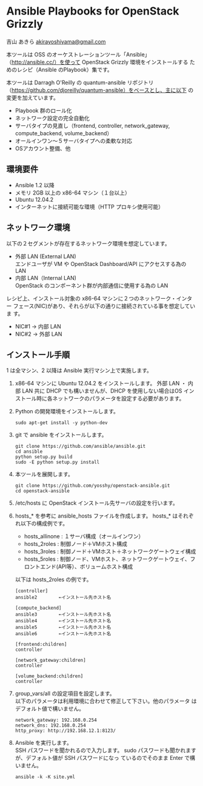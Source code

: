 Ansible Playbooks for OpenStack Grizzly
=======================================

吉山 あきら <akirayoshiyama@gmail.com>

本ツールは OSS のオーケストレーションツール「Ansible」
（http://ansible.cc/）を使って OpenStack Grizzly 環境をインストールする
ためのレシピ（Ansible のPlaybook）集です。

本ツールは Darragh O'Reilly の quantum-ansible リポジトリ
（https://github.com/djoreilly/quantum-ansible）をベースとし、主に以下
の変更を加えています。

 * Playbook 群のロール化
 * ネットワーク設定の完全自動化
 * サーバタイプの見直し（frontend, controller, network_gateway,
   compute_backend, volume_backend）
 * オールインワン～５サーバタイプへの柔軟な対応
 * OSアカウント整備、他

環境要件
--------

 * Ansible 1.2 以降
 * メモリ 2GB 以上の x86-64 マシン（１台以上）
 * Ubuntu 12.04.2
 * インターネットに接続可能な環境（HTTP プロキシ使用可能）

ネットワーク環境
----------------

以下の２セグメントが存在するネットワーク環境を想定しています。

 * 外部 LAN (External LAN)  
   エンドユーザが VM や OpenStack Dashboard/API にアクセスする為の LAN
 * 内部 LAN（Internal LAN)  
   OpenStack のコンポーネント群が内部通信に使用する為の LAN

レシピ上、インストール対象の x86-64 マシンに２つのネットワーク・インター
フェース(NIC)があり、それらが以下の通りに接続されている事を想定していま
す。

 * NIC#1 → 内部 LAN
 * NIC#2 → 外部 LAN

インストール手順
----------------

1 は全マシン、2 以降は Ansible 実行マシン上で実施します。

 1. x86-64 マシンに Ubuntu 12.04.2 をインストールします。  外部 LAN ・
    内部 LAN 共に DHCP でも構いませんが、DHCP を使用しない場合はOS イン
    ストール時に各ネットワークのパラメータを設定する必要があります。
 2. Python の開発環境をインストールします。
     ```
     sudo apt-get install -y python-dev
     ```
 3. git で ansible をインストールします。
     ```
     git clone https://github.com/ansible/ansible.git
     cd ansible
     python setup.py build
     sudo -E python setup.py install
     ```
 4. 本ツールを展開します。
     ```
     git clone https://github.com/yosshy/openstack-ansible.git
     cd openstack-ansible
     ```
 5. /etc/hosts に OpenStack インストール先サーバの設定を行います。
 6. hosts_* を参考に ansible_hosts ファイルを作成します。
    hosts_* はそれぞれ以下の構成例です。
    * hosts_allinone : １サーバ構成（オールインワン）
    * hosts_2roles : 制御ノード＋VMホスト構成
    * hosts_3roles : 制御ノード＋VMホスト＋ネットワークゲートウェイ構成
    * hosts_5roles : 制御ノード、VMホスト、ネットワークゲートウェイ、フ
      ロントエンド(API等）、ボリュームホスト構成

    以下は hosts_2roles の例です。
     ```
     [controller]
     ansible2        ←インストール先ホスト名

     [compute_backend]
     ansible3        ←インストール先ホスト名
     ansible4        ←インストール先ホスト名
     ansible5        ←インストール先ホスト名
     ansible6        ←インストール先ホスト名

     [frontend:children]
     controller

     [network_gateway:children]
     controller

     [volume_backend:children]
     controller
     ```
 7. group_vars/all の設定項目を設定します。  
    以下のパラメータは利用環境に合わせて修正して下さい。他のパラメータ
    はデフォルト値で構いません。

     ```
     network_gateway: 192.168.0.254
     network_dns: 192.168.0.254
     http_proxy: http://192.168.12.1:8123/
     ```

 8. Ansible を実行します。  
    SSH パスワードを聞かれるので入力します。
    sudo パスワードも聞かれますが、デフォルト値が SSH パスワードになっ
    ているのでそのまま Enter で構いません。

     ```
     ansible -k -K site.yml
     ```

